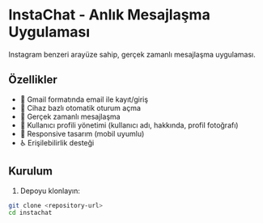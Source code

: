 # InstaChat - Anlık Mesajlaşma Uygulaması

Instagram benzeri arayüze sahip, gerçek zamanlı mesajlaşma uygulaması.

## Özellikler

- 📧 Gmail formatında email ile kayıt/giriş
- 🔐 Cihaz bazlı otomatik oturum açma
- 💬 Gerçek zamanlı mesajlaşma
- 👤 Kullanıcı profili yönetimi (kullanıcı adı, hakkında, profil fotoğrafı)
- 📱 Responsive tasarım (mobil uyumlu)
- ♿ Erişilebilirlik desteği

## Kurulum

1. Depoyu klonlayın:
```bash
git clone <repository-url>
cd instachat
